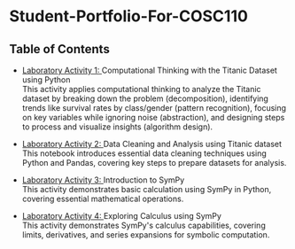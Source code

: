 # Student-Portfolio-For-COSC110

## Table of Contents

- [Laboratory Activity 1: ](lab-act-1/lab1_titanic_BAÑEZ.ipynb) 
Computational Thinking with the Titanic Dataset using Python <br>
This activity applies computational thinking to analyze the Titanic dataset by breaking down the problem (decomposition), identifying trends like survival rates by class/gender (pattern recognition), focusing on key variables while ignoring noise (abstraction), and designing steps to process and visualize insights (algorithm design). 

- [Laboratory Activity 2: ](lab-act-2/lab2_titanic_BAEZ.ipynb) 
Data Cleaning and Analysis using Titanic dataset <br>
This notebook introduces essential data cleaning techniques using Python and Pandas, covering key steps to prepare datasets for analysis.

- [Laboratory Activity 3: ](lab-act-3/lab3_intro_to_sympy_BAÑEZ.ipynb) 
Introduction to SymPy <br>
This activity demonstrates basic calculation using SymPy in Python, covering essential mathematical operations.

- [Laboratory Activity 4: ](lab-act-4/lab4_calculus_with_sympy_BAÑEZ.ipynb) 
Exploring Calculus using SymPy <br>
This activity demonstrates SymPy's calculus capabilities, covering limits, derivatives, and series expansions for symbolic computation. 